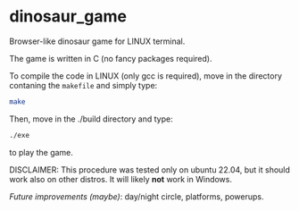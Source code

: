 # dinosaur_game

Browser-like dinosaur game for LINUX terminal.

The game is written in C (no fancy packages required).

To compile the code in LINUX (only gcc is required), move in the directory contaning the `makefile` and simply type:

```bash
make
```

Then, move in the ./build directory and type:

```bash
./exe
```

to play the game.

DISCLAIMER: This procedure was tested only on ubuntu 22.04, but it should work also on other distros. It will likely **not** work in Windows.

*Future improvements (maybe)*: day/night circle, platforms, powerups.
